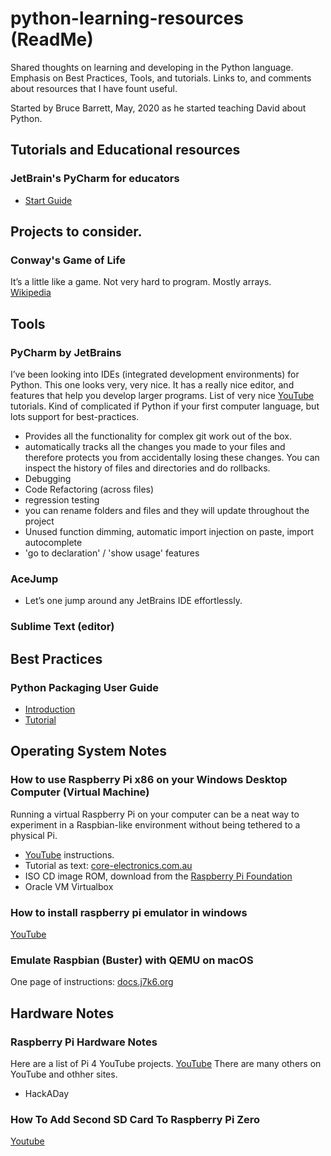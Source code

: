 # python-learning-resources (ReadMe)
Shared thoughts on learning and developing in the Python language. Emphasis on Best Practices, Tools, and tutorials.
Links to, and comments about resources that I have fount useful.

Started by Bruce Barrett, May, 2020 as he started teaching David about Python.

## Tutorials and Educational resources
### JetBrain's PyCharm for educators
* [Start Guide](https://www.jetbrains.com/help/education/educator-start-guide.html#)

## Projects to consider.
### Conway's Game of Life
It’s a little like a game. Not very hard to program. Mostly arrays.  
[Wikipedia](https://en.m.wikipedia.org/wiki/Conway's_Game_of_Life)

## Tools
### PyCharm by JetBrains
I’ve been looking into IDEs (integrated development environments) for Python.
This one looks very, very nice. It has a really nice editor, and features that help you develop larger programs.
List of very nice [YouTube](https://www.youtube.com/playlist?list=PLQ176FUIyIUZ1mwB-uImQE-gmkwzjNLjP) tutorials. 
Kind of complicated if Python if your first computer language, but lots support for best-practices.
* Provides all the functionality for complex git work out of the box.
* automatically tracks all the changes you made to your files and therefore protects you from accidentally losing these changes. You can inspect the history of files and directories and do rollbacks.
* Debugging
* Code Refactoring (across files)
* regression testing
* you can rename folders and files and they will update throughout the project
* Unused function dimming, automatic import injection on paste, import autocomplete
* 'go to declaration' / 'show usage' features


### AceJump 
* Let’s one jump around any JetBrains IDE effortlessly.


### Sublime Text (editor)


## Best Practices
### Python Packaging User Guide
* [Introduction](https://packaging.python.org/)
* [Tutorial](https://packaging.python.org/tutorials/packaging-projects/)

## Operating System Notes
###  How to use Raspberry Pi x86 on your Windows Desktop Computer (Virtual Machine)
Running a virtual Raspberry Pi on your computer can be a neat way to experiment in a Raspbian-like environment without being tethered to a physical Pi.
* [YouTube](https://www.youtube.com/watch?v=EE--H1wYKGU) instructions.
* Tutorial as text: [core-electronics.com.au](https://core-electronics.com.au/tutorials/run-raspberry-pi-x86-on-your-windows-desktop-computer-virtual-machine.html)
* ISO CD image ROM, download from the [Raspberry Pi Foundation](https://www.raspberrypi.org/downloads/raspberry-pi-desktop/)
* Oracle VM Virtualbox 

### How to install raspberry pi emulator in windows
[YouTube](https://www.youtube.com/watch?v=hPJDvbbyP9w)

### Emulate Raspbian (Buster) with QEMU on macOS
One page of instructions: [docs.j7k6.org](https://docs.j7k6.org/emulate-raspbian-buster-qemu-macos/)


## Hardware Notes
### Raspberry Pi Hardware Notes

Here are a list of Pi 4 YouTube projects.
[YouTube](https://m.youtube.com/results?search_query=raspberry+pi+4+beginner+projects#filters)
There are many others on YouTube and othher sites. 
* HackADay

### How To Add Second SD Card To Raspberry Pi Zero
[Youtube](https://www.youtube.com/watch?v=uMLaNqOBdvk&t=63s)


